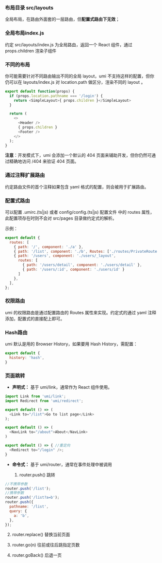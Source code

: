 ### 布局目录 src/layouts 
全局布局，在路由外面套的一层路由，但**配置式路由下无效**；


### 全局布局index.js
约定 src/layouts/index.js 为全局路由，返回一个 React 组件，通过 props.children 渲染子组件


### 不同的布局
你可能需要针对不同路由输出不同的全局 layout，umi 不支持这样的配置，但你仍可以在 layouts/index.js 对 location.path 做区分，渲染不同的 layout 。
```js
export default function(props) {
  if (props.location.pathname === '/login') {
    return <SimpleLayout>{ props.children }</SimpleLayout>
  }

  return (
    <>
      <Header />
      { props.children }
      <Footer />
    </>
  );
}
```
**注意**：开发模式下，umi 会添加一个默认的 404 页面来辅助开发，但你仍然可通过精确地访问 /404 来验证 404 页面。


### 通过注释扩展路由

约定路由文件的首个注释如果包含 yaml 格式的配置，则会被用于扩展路由。

### 配置式路由
可以配置 .umirc.(ts|js) 或者 config/config.(ts|js) 配置文件 中的 routes 属性，此配置项存在时则不会对 src/pages 目录做约定式的解析。

示例：
```javascript
export default {
  routes: [
    { path: '/', component: './a' },
    { path: '/list', component: './b', Routes: ['./routes/PrivateRoute.js'] },
    { path: '/users', component: './users/_layout',
      routes: [
        { path: '/users/detail', component: './users/detail' },
        { path: '/users/:id', component: './users/id' }
      ]
    },
  ],
};
```


### 权限路由
umi 的权限路由是通过配置路由的 Routes 属性来实现。约定式的通过 yaml 注释添加，配置式的直接配上即可。

### Hash路由
umi 默认是用的 Browser History，如果要用 Hash History，需配置：
```javascript
export default {
  history: 'hash',
}
```

### 页面跳转
- **声明式：**
基于 umi/link，通常作为 React 组件使用。

```javascript
import Link from 'umi/link';
import Redirect from 'umi/redirect';

export default () => (
  <Link to="/list">Go to list page</Link>
);

export default () => (
  <NavLink to="/about">About</NavLink>
)

export default () => { //重定向
  <Redirect to="/login" />;  
}

```
- **命令式：**
基于 umi/router，通常在事件处理中被调用

  1. router.push() 跳转
```javascript
//不携带参数
router.push('/list');
//携带参数
router.push('/list?a=b');
router.push({
  pathname: '/list',
  query: {
    a: 'b',
  },
});
```
  2. router.replace() 替换当前页面 
  
  3. router.go(n) 往前或往后跳指定页数
  
  4. router.goBack() 后退一页 

